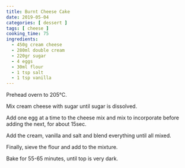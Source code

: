```yaml
---
title: Burnt Cheese Cake
date: 2019-05-04
categories: [ dessert ]
tags: [ cheese ]
cooking_time: 75
ingredients:
  - 450g cream cheese
  - 280ml double cream
  - 220gr sugar
  - 4 eggs
  - 30ml flour
  - 1 tsp salt
  - 1 tsp vanilla
---
```


Prehead overn to 205°C.

Mix cream cheese with sugar until sugar is dissolved.

Add one egg at a time to the cheese mix and mix to incorporate before adding the next, for about 15sec.

Add the cream, vanilla and salt and blend everything until all mixed.

Finally, sieve the flour and add to the mixture.

Bake for 55-65 minutes, until top is very dark.

